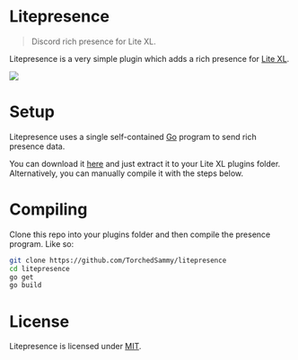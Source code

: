 # Litepresence
>  Discord rich presence for Lite XL.

Litepresence is a very simple plugin which adds a rich presence for
[Lite XL](https://github.com/lite-xl/lite-xl).

![](https://safe.kashima.moe/drnc71iq7jl6.png)

# Setup
Litepresence uses a single self-contained [Go](https://go.dev) program to send
rich presence data.  

You can download it [here](https://github.com/TorchedSammy/litepresence/releases/latest)
and just extract it to your Lite XL plugins folder. Alternatively, you can
manually compile it with the steps below.

# Compiling
Clone this repo into your plugins folder and then compile the presence program.
Like so:  
```sh
git clone https://github.com/TorchedSammy/litepresence
cd litepresence
go get
go build
```

# License
Litepresence is licensed under [MIT](LICENSE).
